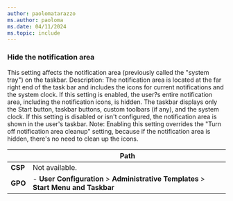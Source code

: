 ```yaml
---
author: paolomatarazzo
ms.author: paoloma
ms.date: 04/11/2024
ms.topic: include
---
```


### Hide the notification area

This setting affects the notification area (previously called the "system tray") on the taskbar. Description: The notification area is located at the far right end of the task bar and includes the icons for current notifications and the system clock. If this setting is enabled, the user?s entire notification area, including the notification icons, is hidden. The taskbar displays only the Start button, taskbar buttons, custom toolbars (if any), and the system clock. If this setting is disabled or isn't configured, the notification area is shown in the user's taskbar. Note: Enabling this setting overrides the "Turn off notification area cleanup" setting, because if the notification area is hidden, there's no need to clean up the icons.

|  | Path |
|--|--|
| **CSP** | Not available. |
| **GPO** | - **User Configuration** > **Administrative Templates** > **Start Menu and Taskbar** |
